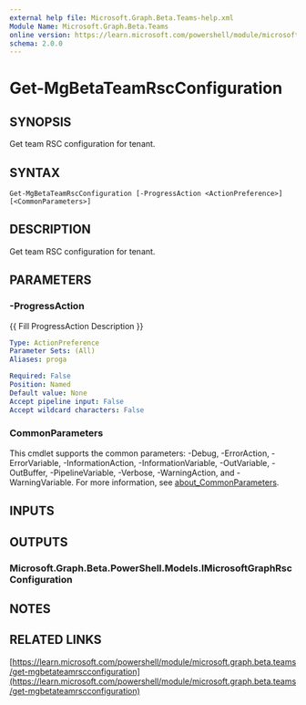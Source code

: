 ```yaml
---
external help file: Microsoft.Graph.Beta.Teams-help.xml
Module Name: Microsoft.Graph.Beta.Teams
online version: https://learn.microsoft.com/powershell/module/microsoft.graph.beta.teams/get-mgbetateamrscconfiguration
schema: 2.0.0
---
```


# Get-MgBetaTeamRscConfiguration

## SYNOPSIS
Get team RSC configuration for tenant.

## SYNTAX

```
Get-MgBetaTeamRscConfiguration [-ProgressAction <ActionPreference>] [<CommonParameters>]
```

## DESCRIPTION
Get team RSC configuration for tenant.

## PARAMETERS

### -ProgressAction
{{ Fill ProgressAction Description }}

```yaml
Type: ActionPreference
Parameter Sets: (All)
Aliases: proga

Required: False
Position: Named
Default value: None
Accept pipeline input: False
Accept wildcard characters: False
```

### CommonParameters
This cmdlet supports the common parameters: -Debug, -ErrorAction, -ErrorVariable, -InformationAction, -InformationVariable, -OutVariable, -OutBuffer, -PipelineVariable, -Verbose, -WarningAction, and -WarningVariable. For more information, see [about_CommonParameters](http://go.microsoft.com/fwlink/?LinkID=113216).

## INPUTS

## OUTPUTS

### Microsoft.Graph.Beta.PowerShell.Models.IMicrosoftGraphRscConfiguration
## NOTES

## RELATED LINKS

[https://learn.microsoft.com/powershell/module/microsoft.graph.beta.teams/get-mgbetateamrscconfiguration](https://learn.microsoft.com/powershell/module/microsoft.graph.beta.teams/get-mgbetateamrscconfiguration)





